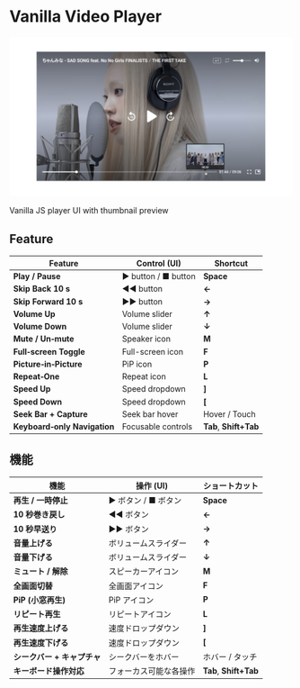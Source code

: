 # Vanilla Video Player

![Screenshot of custom video player UI](https://github.com/ryotanakata/vanilla-video-player/raw/master/screenshot.png)

Vanilla JS player UI with thumbnail preview

## Feature

| Feature                      | Control (UI)         | Shortcut               |
| ---------------------------- | -------------------- | ---------------------- |
| **Play / Pause**             | ▶︎ button / ■ button | **Space**              |
| **Skip Back 10 s**           | ◀◀ button            | **←**                  |
| **Skip Forward 10 s**        | ▶︎▶︎ button          | **→**                  |
| **Volume Up**                | Volume slider        | **↑**                  |
| **Volume Down**              | Volume slider        | **↓**                  |
| **Mute / Un‑mute**           | Speaker icon         | **M**                  |
| **Full‑screen Toggle**       | Full-screen icon     | **F**                  |
| **Picture‑in‑Picture**       | PiP icon             | **P**                  |
| **Repeat‑One**               | Repeat icon          | **L**                  |
| **Speed Up**                 | Speed dropdown       | **]**                  |
| **Speed Down**               | Speed dropdown       | **[**                  |
| **Seek Bar + Capture**       | Seek bar hover       | Hover / Touch          |
| **Keyboard‑only Navigation** | Focusable controls   | **Tab**, **Shift+Tab** |

## 機能

| 機能                        | 操作 (UI)              | ショートカット         |
| --------------------------- | ---------------------- | ---------------------- |
| **再生 / 一時停止**         | ▶︎ ボタン / ■ ボタン   | **Space**              |
| **10 秒巻き戻し**           | ◀◀ ボタン              | **←**                  |
| **10 秒早送り**             | ▶︎▶︎ ボタン            | **→**                  |
| **音量上げる**              | ボリュームスライダー   | **↑**                  |
| **音量下げる**              | ボリュームスライダー   | **↓**                  |
| **ミュート / 解除**         | スピーカーアイコン     | **M**                  |
| **全画面切替**              | 全画面アイコン         | **F**                  |
| **PiP (小窓再生)**          | PiP アイコン           | **P**                  |
| **リピート再生**            | リピートアイコン       | **L**                  |
| **再生速度上げる**          | 速度ドロップダウン     | **]**                  |
| **再生速度下げる**          | 速度ドロップダウン     | **[**                  |
| **シークバー + キャプチャ** | シークバーをホバー     | ホバー / タッチ        |
| **キーボード操作対応**      | フォーカス可能な各操作 | **Tab**, **Shift+Tab** |
